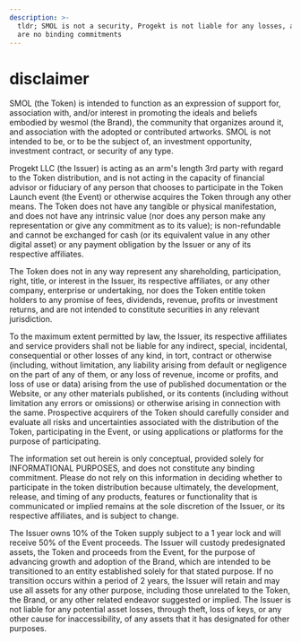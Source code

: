 ```yaml
---
description: >-
  tldr; SMOL is not a security, Progekt is not liable for any losses, and there
  are no binding commitments
---
```


# disclaimer

SMOL (the Token) is intended to function as an expression of support for, association with, and/or interest in promoting the ideals and beliefs embodied by wesmol (the Brand), the community that organizes around it, and association with the adopted or contributed artworks. SMOL is not intended to be, or to be the subject of, an investment opportunity, investment contract, or security of any type.&#x20;

Progekt LLC (the Issuer) is acting as an arm's length 3rd party with regard to the Token distribution, and is not acting in the capacity of financial advisor or fiduciary of any person that chooses to participate in the Token Launch event (the Event) or otherwise acquires the Token through any other means. The Token does not have any tangible or physical manifestation, and does not have any intrinsic value (nor does any person make any representation or give any commitment as to its value); is non-refundable and cannot be exchanged for cash (or its equivalent value in any other digital asset) or any payment obligation by the Issuer or any of its respective affiliates.

The Token does not in any way represent any shareholding, participation, right, title, or interest in the Issuer, its respective affiliates, or any other company, enterprise or undertaking, nor does the Token entitle token holders to any promise of fees, dividends, revenue, profits or investment returns, and are not intended to constitute securities in any relevant jurisdiction.&#x20;

To the maximum extent permitted by law, the Issuer, its respective affiliates and service providers shall not be liable for any indirect, special, incidental, consequential or other losses of any kind, in tort, contract or otherwise (including, without limitation, any liability arising from default or negligence on the part of any of them, or any loss of revenue, income or profits, and loss of use or data) arising from the use of published documentation or the Website, or any other materials published, or its contents (including without limitation any errors or omissions) or otherwise arising in connection with the same. Prospective acquirers of the Token should carefully consider and evaluate all risks and uncertainties associated with the distribution of the Token, participating in the Event, or using applications or platforms for the purpose of participating.

The information set out herein is only conceptual, provided solely for INFORMATIONAL PURPOSES, and does not constitute any binding commitment. Please do not rely on this information in deciding whether to participate in the token distribution because ultimately, the development, release, and timing of any products, features or functionality that is communicated or implied remains at the sole discretion of the Issuer, or its respective affiliates, and is subject to change.&#x20;

The Issuer owns 10% of the Token supply subject to a 1 year lock and will receive 50% of the Event proceeds. The Issuer will custody predesignated assets, the Token and proceeds from the Event, for the purpose of advancing growth and adoption of the Brand, which are intended to be transitioned to an entity established solely for that stated purpose. If no transition occurs within a period of 2 years, the Issuer will retain and may use all assets for any other purpose, including those unrelated to the Token, the Brand, or any other related endeavor suggested or implied. The Issuer is not liable for any potential asset losses, through theft, loss of keys, or any other cause for inaccessibility, of any assets that it has designated for other purposes.



